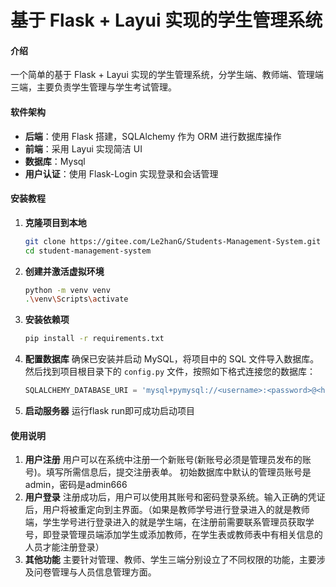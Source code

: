 # 基于 Flask + Layui 实现的学生管理系统

#### 介绍

一个简单的基于 Flask + Layui 实现的学生管理系统，分学生端、教师端、管理端三端，主要负责学生管理与学生考试管理。

#### 软件架构

- **后端**：使用 Flask 搭建，SQLAlchemy 作为 ORM 进行数据库操作
- **前端**：采用 Layui 实现简洁 UI
- **数据库**：Mysql
- **用户认证**：使用 Flask-Login 实现登录和会话管理

#### 安装教程

1. **克隆项目到本地**
   
   ```bash
   git clone https://gitee.com/Le2hanG/Students-Management-System.git
   cd student-management-system
   ```
   
2. **创建并激活虚拟环境**
   
   ```bash
   python -m venv venv
   .\venv\Scripts\activate
   ```

3. **安装依赖项**
   
   ```bash
   pip install -r requirements.txt
   ```

4. **配置数据库**
   确保已安装并启动 MySQL，将项目中的 SQL 文件导入数据库。然后找到项目根目录下的 `config.py` 文件，按照如下格式连接您的数据库：
   
   ```python
   SQLALCHEMY_DATABASE_URI = 'mysql+pymysql://<username>:<password>@<host>/<database>'
   ```

5. **启动服务器**
   运行flask run即可成功启动项目

#### 使用说明

1. **用户注册**
   用户可以在系统中注册一个新账号(新账号必须是管理员发布的账号)。填写所需信息后，提交注册表单。
   初始数据库中默认的管理员账号是admin，密码是admin666
2. **用户登录**
   注册成功后，用户可以使用其账号和密码登录系统。输入正确的凭证后，用户将被重定向到主界面。（如果是教师学号进行登录进入的就是教师端，学生学号进行登录进入的就是学生端，在注册前需要联系管理员获取学号，即登录管理员端添加学生或添加教师，在学生表或教师表中有相关信息的人员才能注册登录）
3. **其他功能**
   主要针对管理、教师、学生三端分别设立了不同权限的功能，主要涉及问卷管理与人员信息管理方面。



